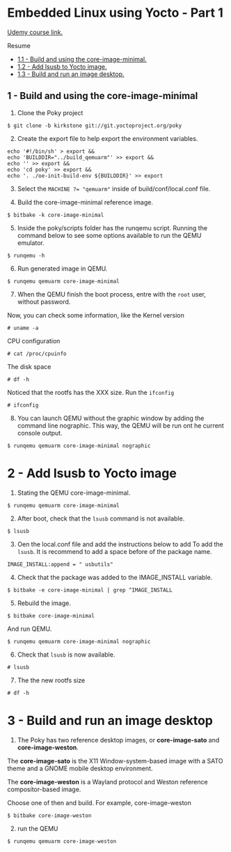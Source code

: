 # Embedded Linux using Yocto - Part 1

[Udemy course link.](https://www.udemy.com/course/embedded-linux-using-yocto/)

Resume

* [1.1 - Build and using the core-image-minimal.](#1---build-and-using-the-core-image-minimal)
* [1.2 - Add lsusb to Yocto image.](#2---add-lsusb-to-yocto-image)
* [1.3 - Build and run an image desktop.](#3---build-and-run-an-image-desktop)

## 1 - Build and using the core-image-minimal

1. Clone the Poky project

```console
$ git clone -b kirkstone git://git.yoctoproject.org/poky
```

2. Create the export file to help export the environment variables.

```console
echo '#!/bin/sh' > export &&
echo 'BUILDDIR="../build_qemuarm"' >> export &&
echo '' >> export &&
echo 'cd poky' >> export &&
echo '. ./oe-init-build-env ${BUILDDIR}' >> export
```

3. Select the `MACHINE ?= "qemuarm"`  inside of build/conf/local.conf file.

4. Build the core-image-minimal reference image.

```console
$ bitbake -k core-image-minimal
```

5. Inside the poky/scripts folder has the runqemu script. Running the command below to see some options available to run the QEMU emulator.

```console
$ runqemu -h
```

6. Run generated image in QEMU.

```console
$ runqemu qemuarm core-image-minimal
```

7. When the QEMU finish the boot process, entre with the `root` user, without password.

Now, you can check some information, like the Kernel version

```console
# uname -a
```

CPU configuration

```console
# cat /proc/cpuinfo
```

The disk space

```console
# df -h
```

Noticed that the rootfs has the XXX size. Run the `ifconfig`

```console
# ifconfig
```

8. You can launch QEMU without the graphic window by adding the command line nographic. This way, the QEMU will be run ont he current console output.

```console
$ runqemu qemuarm core-image-minimal nographic
```

# 2 - Add lsusb to Yocto image

1. Stating the QEMU core-image-minimal.

```console
$ runqemu qemuarm core-image-minimal
```

2. After boot, check that the `lsusb` command is not available.

```console
$ lsusb
```

3. Oen the local.conf file and add the instructions below to add To add the `lsusb`. It is recommend to add a space before of the package name.

```text
IMAGE_INSTALL:append = " usbutils"
```

4. Check that the package was added to the IMAGE_INSTALL variable.

```console
$ bitbake -e core-image-minimal | grep ^IMAGE_INSTALL
```

5. Rebuild the image.

```console
$ bitbake core-image-minimal
```

And run QEMU.

```console
$ runqemu qemuarm core-image-minimal nographic
```

6. Check that `lsusb` is now available.

```console
# lsusb
```

7. The the new rootfs size

```console
# df -h
```

# 3 - Build and run an image desktop

1. The Poky has two reference desktop images, or **core-image-sato** and **core-image-weston**. 

The **core-image-sato** is the X11 Window-system-based image with a SATO theme and a GNOME mobile desktop environment.

The **core-image-weston** is a Wayland protocol and Weston reference compositor-based image.

Choose one of then and build. For example, core-image-weston

```console
$ bitbake core-image-weston
```

2. run the QEMU

```console
$ runqemu qemuarm core-image-weston
```
